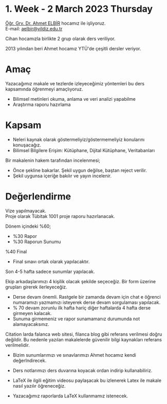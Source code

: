 # 1. Week - 2 March 2023 Thursday

[Öğr. Grv. Dr. Ahmet ELBİR](https://avesis.yildiz.edu.tr/aelbir/) hocamız ile işliyoruz.  
E-mail: aelbir@yildiz.edu.tr

Cihan hocamızla birlikte 2 grup olarak ders veriliyor.

2013 yılından beri Ahmet hocamız YTÜ'de çeşitli dersler veriyor.

# Amaç
Yazacağımız makale ve tezlerde izleyeceğimiz yöntemleri bu ders kapsamında öğrenmeyi amaçlıyoruz.
* Bilimsel metinleri okuma, anlama ve veri analizi yapabilme
* Araştırma raporu hazırlama

# Kapsam
* Neleri kaynak olarak göstermeliyiz/göstermemeliyiz konularını konuşacağız.  
* Bilimsel Bilgilere Erişim: Kütüphane, Dijital Kütüphane, Veritabanları

Bir makalenin hakem tarafından incelenmesi;  
* Önce şekline bakarlar. Şekil uygun değilse, baştan reject verilir.
* Şekil uygunsa içeriğe bakılır ve yayın incelenir.

# Değerlendirme

Vize yapılmayacak.  
Proje olarak Tübitak 1001 proje raporu hazırlanacak.

Dönem içindeki %60;
* %30 Rapor
* %30 Raporun Sunumu  

%40 Final
* Final sınavı ortak olarak yapılacaktır.

Son 4-5 hafta sadece sunumlar yapılacak.

Ekip arkadaşlarımızı 4 kişilik olacak şekilde seçeceğiz. Bir form üzerine grupları girerek ilerleyeceğiz.  
* Derse devam önemli. Rastgele bir zamanda devam için chat e öğrenci numaramızı yazmamızı isteyerek derse devam sorgulaması yapılacak.
* % 70 devam zorunlu ilk hafta hariç diğer haftalarda 4 hafta derse girmeyen kalacak.
* Sunuma girmemeniz ve rapor sunamamanız durumunda not alamayacaksınız.

Citation larda falanca web sitesi, filanca blog gibi referans verilmesi doğru değildir. Bu nedenle yazılan makalelerde güvenilir bilgi kaynakları referans verilmelidir.

* Bizim sunumlarımızı ve sınavlarımızı Ahmet hocamız kendi değerlndirecek.
* Ders notlarımızı ders duvarına koyacak ordan indirip kullanabiliriz.

* LaTeX ile ilgili eğitim videosu paylaşacak bu izlenerek Latex ile makale nasıl yazılır öğreneceğiz.
* Yazacağımız raporlarda LaTeX kullanmamız istenecek.
